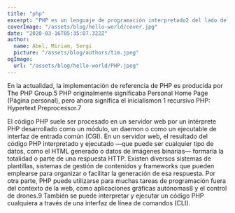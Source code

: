 ```yaml
---
title: "php"
excerpt: "PHP es un lenguaje de programación interpretado2​ del lado del servidor y de uso general que se adapta especialmente al desarrollo web.3​ Fue creado inicialmente por el programador danés-canadiense Rasmus Lerdorf en 1994."
coverImage: "/assets/blog/hello-world/cover.jpg"
date: "2020-03-16T05:35:07.322Z"
author:
  name: Abel, Miriam, Sergi
  picture: "/assets/blog/authors/tim.jpeg"
ogImage:
  url: "/assets/blog/hello-world/PHP.jpeg"
---
```


En la actualidad, la implementación de referencia de PHP es producida por The PHP Group.5​ PHP originalmente significaba Personal Home Page (Página personal), pero ahora significa el inicialismon 1​ recursivo PHP: Hypertext Preprocessor.7​

El código PHP suele ser procesado en un servidor web por un intérprete PHP desarrollado como un módulo, un daemon o como un ejecutable de interfaz de entrada común (CGI). En un servidor web, el resultado del código PHP interpretado y ejecutado —que puede ser cualquier tipo de datos, como el HTML generado o datos de imágenes binarias— formaría la totalidad o parte de una respuesta HTTP. Existen diversos sistemas de plantillas, sistemas de gestión de contenidos y frameworks que pueden emplearse para organizar o facilitar la generación de esa respuesta. Por otra parte, PHP puede utilizarse para muchas tareas de programación fuera del contexto de la web, como aplicaciones gráficas autónomas8​ y el control de drones.9​ También se puede interpretar y ejecutar un código PHP cualquiera a través de una interfaz de línea de comandos (CLI).
